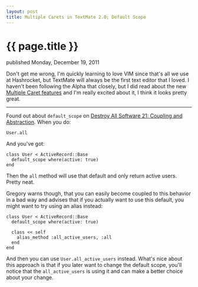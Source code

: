 ```yaml
---
layout: post
title: Multiple Carets in TextMate 2.0; Default Scope
---
```


{{ page.title }}
================

<p id="articleDate">published Monday, December 19, 2011</p>

Don't get me wrong, I'm quickly learning to love VIM since that's all we use at Hashrocket, but TextMate will always be the first text editor that I loved. I haven't been following the Alpha that closely, but I did read about the new [Multiple Caret features](http://blog.macromates.com/2011/multiple-carets/) and I'm really excited about it, I think it looks pretty great.

---

Found out about `default_scope` on [Destroy All Software 21: Coupling and Abstraction](https://www.destroyallsoftware.com/screencasts/catalog/coupling-and-abstraction). When you do:

	User.all

And you've got:

	class User < ActiveRecord::Base
	  default_scope where(active: true)
	end

Then the `all` method will use that default and only return active users. Pretty neat.

Gregory warns though, that you can easily become coupled to this behavior in a bad way and advises that if you actually want to use this default, you might want to try using an alias instead:

	class User < ActiveRecord::Base
	  default_scope where(active: true)
	
	  class << self
	    alias_method :all_active_users, :all
	  end
	end

And then you can use `User.all_active_users` instead. What's nice about this approach is that if you later want to change the default scope, you'll notice that the `all_active_users` is using it and can make a better choice about your change.